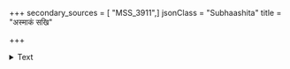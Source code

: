 +++
secondary_sources = [ "MSS_3911",]
jsonClass = "Subhaashita"
title = "अस्माकं सखि"

+++

<details><summary>Text</summary>

अस्माकं सखि वाससी न रुचिरे ग्रैवेयकं नोज्ज्वलं नो वक्रा गतिरुद्धतं न हसितं नैवास्ति कश्चिन्मदः।  
किन्त्वन्येऽपि जना वदन्ति सुभगोऽप्यस्याः प्रियो नान्यतो दृष्टिं निक्षिपतीति विश्वमियता मन्यामहे दुःस्थितम्॥
</details>
